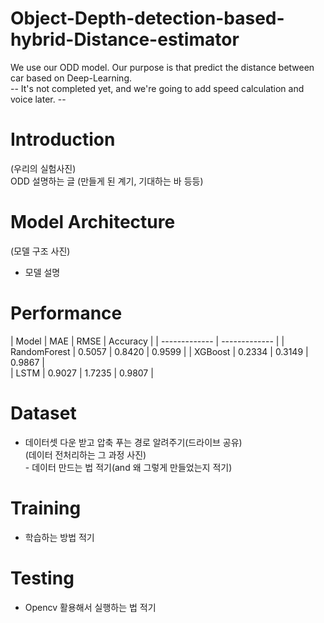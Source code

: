 # Object-Depth-detection-based-hybrid-Distance-estimator
We use our ODD model. Our purpose is that predict the distance between car based on Deep-Learning.  
-- It's not completed yet, and we're going to add speed calculation and voice later. --  


# Introduction
(우리의 실험사진)  
ODD 설명하는 글 (만들게 된 계기, 기대하는 바 등등)  
  
# Model Architecture
(모델 구조 사진)    
- 모델 설명  

# Performance
|  Model  | MAE | RMSE | Accuracy |
| ------------- | ------------- |
| RandomForest | 0.5057 | 0.8420 | 0.9599 |
| XGBoost  | 0.2334 | 0.3149 | 0.9867 |  
| LSTM | 0.9027 | 1.7235 | 0.9807 |  

# Dataset
- 데이터셋 다운 받고 압축 푸는 경로 알려주기(드라이브 공유)  
(데이터 전처리하는 그 과정 사진)  
­- 데이터 만드는 법 적기(and 왜 그렇게 만들었는지 적기)  
  
# Training 
- 학습하는 방법 적기  

# Testing
- Opencv 활용해서 실행하는 법 적기  

 

